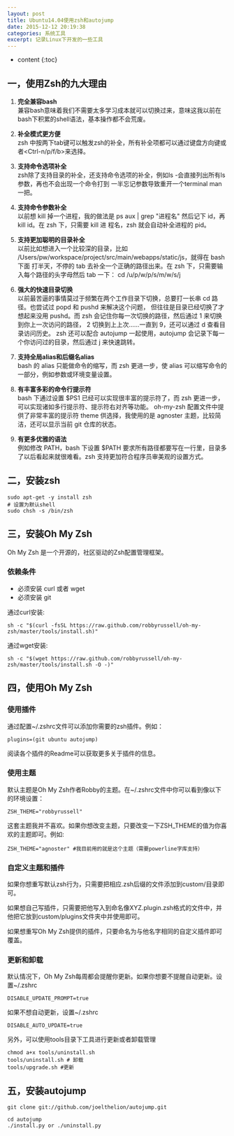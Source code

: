 ```yaml
---
layout: post
title: Ubuntu14.04使用zsh和autojump
date: 2015-12-12 20:19:38
categories: 系统工具
excerpt: 记录Linux下开发的一些工具
---
```


* content
{:toc}

## 一，使用Zsh的九大理由

1.  **完全兼容bash**  
    兼容bash意味着我们不需要太多学习成本就可以切换过来，意味这我以前在bash下积累的shell语法，基本操作都不会荒废。

2.  **补全模式更方便**  
    zsh 中按两下tab键可以触发zsh的补全，所有补全项都可以通过键盘方向键或者<Ctrl-n/p/f/b>来选择。

3.  **支持命令选项补全**  
    zsh除了支持目录的补全，还支持命令选项的补全，例如ls -<TAB><TAB>会直接列出所有ls参数，再也不会出现一个命令打到
    一半忘记参数导致重开一个terminal man一把。

4.  **支持命令参数补全**  
    以前想 kill 掉一个进程，我的做法是 ps aux | grep "进程名" 然后记下 id，再 kill id。在 zsh 下，只需要 kill 进
    程名<TAB>，zsh 就会自动补全进程的 pid。

5.  **支持更加聪明的目录补全**  
    以前比如想进入一个比较深的目录，比如 /Users/pw/workspace/project/src/main/webapps/static/js，就得在 bash 下面
    打半天，不停的 tab 去补全一个正确的路径出来。在 zsh 下，只需要输入每个路径的头字母然后 tab 一下：
    cd /u/p/w/p/s/m/w/s/j<TAB>

6.  **强大的快速目录切换**  
    以前最苦逼的事情莫过于频繁在两个工作目录下切换，总要打一长串 cd 路径。也尝试过 popd 和 pushd 来解决这个问题，
    但往往是目录已经切换了才想起来没用 pushd。而 zsh 会记住你每一次切换的路径，然后通过 1 来切换到你上一次访问的路径，
    2 切换到上上次……一直到 9，还可以通过 d 查看目录访问历史。
    zsh 还可以配合 autojump 一起使用，autojump 会记录下每一个你访问过的目录，然后通过 j 来快速跳转。

7.  **支持全局alias和后缀名alias**  
    bash 的 alias 只能做命令的缩写，而 zsh 更进一步，使 alias 可以缩写命令的一部分，例如参数或环境变量设置。

8.  **有丰富多彩的命令行提示符**  
    bash 下通过设置 $PS1 已经可以实现很丰富的提示符了，而 zsh 更进一步，可以实现诸如多行提示符、提示符右对齐等功能。
    oh-my-zsh 配置文件中提供了非常丰富的提示符 theme 供选择，我使用的是 agnoster 主题，比较简洁，还可以显示当前 git 仓库的状态。

9.  **有更多优雅的语法**  
    例如修改 PATH，bash 下设置 $PATH 要求所有路径都要写在一行里，目录多了以后看起来就很难看。zsh 支持更加符合程序员审美观的设置方式。

## 二，安装zsh

    sudo apt-get -y install zsh
    # 设置为默认shell
    sudo chsh -s /bin/zsh

## 三，安装Oh My Zsh
Oh My Zsh 是一个开源的，社区驱动的Zsh配置管理框架。

### 依赖条件
* 必须安装 curl 或者 wget
* 必须安装 git

通过curl安装:

    sh -c "$(curl -fsSL https://raw.github.com/robbyrussell/oh-my-zsh/master/tools/install.sh)"

通过wget安装:

    sh -c "$(wget https://raw.github.com/robbyrussell/oh-my-zsh/master/tools/install.sh -O -)"

## 四，使用Oh My Zsh

### 使用插件
通过配置~/.zshrc文件可以添加你需要的zsh插件。例如：

    plugins=(git ubuntu autojump)

阅读各个插件的Readme可以获取更多关于插件的信息。

### 使用主题
默认主题是Oh My Zsh作者Robby的主题。在~/.zshrc文件中你可以看到像以下的环境设置：

    ZSH_THEME="robbyrussell"

这套主题我并不喜欢。如果你想改变主题，只要改变一下ZSH_THEME的值为你喜欢的主题即可。例如:

    ZSH_THEME="agnoster" #我目前用的就是这个主题（需要powerline字库支持）

### 自定义主题和插件
如果你想重写默认zsh行为，只需要把相应.zsh后缀的文件添加到custom/目录即可。

如果想自己写插件，只需要把他写入到命名像XYZ.plugin.zsh格式的文件中，并他把它放到custom/plugins文件夹中并使用即可。

如果想重写Oh My Zsh提供的插件，只要命名为与他名字相同的自定义插件即可覆盖。

### 更新和卸载
默认情况下，Oh My Zsh每周都会提醒你更新。如果你想要不提醒自动更新。设置~/.zshrc

    DISABLE_UPDATE_PROMPT=true

如果不想自动更新，设置~/.zshrc

    DISABLE_AUTO_UPDATE=true

另外，可以使用tools目录下工具进行更新或者卸载管理

    chmod a+x tools/uninstall.sh
    tools/uninstall.sh # 卸载
    tools/upgrade.sh #更新

## 五，安装autojump

    git clone git://github.com/joelthelion/autojump.git

    cd autojump
    ./install.py or ./uninstall.py
